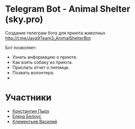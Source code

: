 # Telegram Bot - Animal Shelter (sky.pro)
Создание телеграм бота для приюта животных
http://t.me/Java9Team3_AnimalShelterBot

Бот позволяет:
- Узнать информацию о приюте.
- Как взять собаку из приюта.
- Прислать отчет о питомце.
- Позвать волонтера.
- 
# Участники
- [Константин Пырх](https://github.com/qqqbbb)
- [Елена Белоус](https://github.com/BelousEV)
- [Клементьев Василий](https://github.com/Atrilos)


